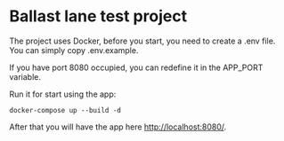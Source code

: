 # Ballast lane test project

The project uses Docker, before you start, you need to create a .env file.
You can simply copy .env.example.

If you have port 8080 occupied, you can redefine it in the APP_PORT variable.

Run it for start using the app:

```shell
docker-compose up --build -d
```

After that you will have the app here [http://localhost:8080/](http://localhost:8080/). 

